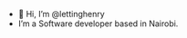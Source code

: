 - 👋 Hi, I’m @lettinghenry
- I’m a Software developer based in Nairobi.

<!---
lettinghenry/lettinghenry is a ✨ special ✨ repository because its `README.md` (this file) appears on your GitHub profile.
You can click the Preview link to take a look at your changes.
--->
